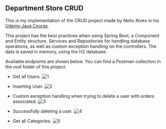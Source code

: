 ## Department Store CRUD
This is my implementation of the CRUD project made by Nelio Alves in his [Udemy Java Course](https://www.udemy.com/course/java-curso-completo/).

This project has the best practices when using Spring Boot, a Component and Entity structure, Services and Repositories for handling database operations, as well as custom exception handling on the controllers.
The data is saved in memory, using the H2 database.

Available endpoints are shown below. You can find a Postman collection in the root folder of this project.

* Get all Users.
![1](https://github.com/mikxingu/spring_project/assets/30123586/3ed66443-af65-4ad5-ae8f-7166ae5c2d3a)

* Inserting User.
![2](https://github.com/mikxingu/spring_project/assets/30123586/f191e989-04df-4287-b396-99c21064153c)

* Custom exception handling when trying to delete a user with orders associated.
![3](https://github.com/mikxingu/spring_project/assets/30123586/b9878122-3c8a-490f-ab5e-a3f21b88d7b0)

* Successfully deleting a user.
![4](https://github.com/mikxingu/spring_project/assets/30123586/90d4ee0c-2002-4ecb-af87-29743780d82e)

* Get all Categories.
![5](https://github.com/mikxingu/spring_project/assets/30123586/9c6a67ad-ff7f-4df2-b2d8-c4e0d394fde7)
